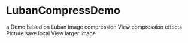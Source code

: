 # LubanCompressDemo
a Demo based on Luban image compression
View compression effects
Picture save local
View larger image
